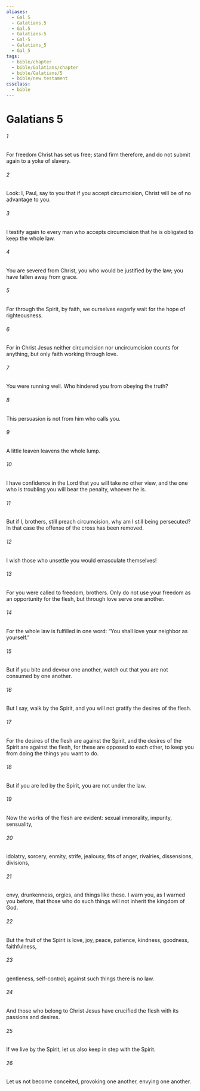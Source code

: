 ```yaml
---
aliases:
  - Gal 5
  - Galatians.5
  - Gal.5
  - Galatians-5
  - Gal-5
  - Galatians_5
  - Gal_5
tags:
  - bible/chapter
  - bible/Galatians/chapter
  - bible/Galatians/5
  - bible/new testament
cssclass:
  - bible
---
```


# Galatians 5

###### 1
For freedom Christ has set us free; stand firm therefore, and do not submit again to a yoke of slavery.
###### 2
Look: I, Paul, say to you that if you accept circumcision, Christ will be of no advantage to you.
###### 3
I testify again to every man who accepts circumcision that he is obligated to keep the whole law.
###### 4
You are severed from Christ, you who would be justified by the law; you have fallen away from grace.
###### 5
For through the Spirit, by faith, we ourselves eagerly wait for the hope of righteousness.
###### 6
For in Christ Jesus neither circumcision nor uncircumcision counts for anything, but only faith working through love.
###### 7
You were running well. Who hindered you from obeying the truth?
###### 8
This persuasion is not from him who calls you.
###### 9
A little leaven leavens the whole lump.
###### 10
I have confidence in the Lord that you will take no other view, and the one who is troubling you will bear the penalty, whoever he is.
###### 11
But if I, brothers, still preach circumcision, why am I still being persecuted? In that case the offense of the cross has been removed.
###### 12
I wish those who unsettle you would emasculate themselves!
###### 13
For you were called to freedom, brothers. Only do not use your freedom as an opportunity for the flesh, but through love serve one another.
###### 14
For the whole law is fulfilled in one word: “You shall love your neighbor as yourself.”
###### 15
But if you bite and devour one another, watch out that you are not consumed by one another.
###### 16
But I say, walk by the Spirit, and you will not gratify the desires of the flesh.
###### 17
For the desires of the flesh are against the Spirit, and the desires of the Spirit are against the flesh, for these are opposed to each other, to keep you from doing the things you want to do.
###### 18
But if you are led by the Spirit, you are not under the law.
###### 19
Now the works of the flesh are evident: sexual immorality, impurity, sensuality,
###### 20
idolatry, sorcery, enmity, strife, jealousy, fits of anger, rivalries, dissensions, divisions,
###### 21
envy, drunkenness, orgies, and things like these. I warn you, as I warned you before, that those who do such things will not inherit the kingdom of God.
###### 22
But the fruit of the Spirit is love, joy, peace, patience, kindness, goodness, faithfulness,
###### 23
gentleness, self-control; against such things there is no law.
###### 24
And those who belong to Christ Jesus have crucified the flesh with its passions and desires.
###### 25
If we live by the Spirit, let us also keep in step with the Spirit.
###### 26
Let us not become conceited, provoking one another, envying one another.


